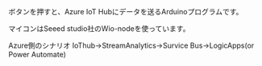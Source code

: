 ボタンを押すと、Azure IoT Hubにデータを送るArduinoプログラムです。

マイコンはSeeed studio社のWio-nodeを使っています。

Azure側のシナリオ
IoThub->StreamAnalytics->Survice Bus->LogicApps(or Power Automate)
